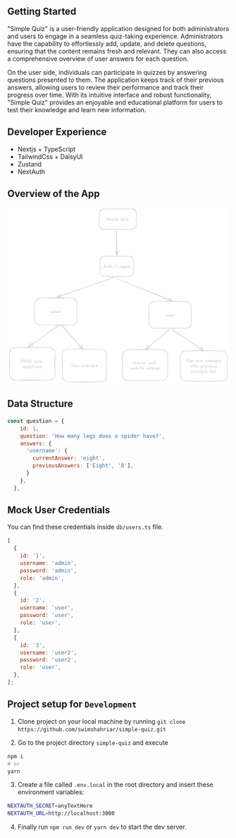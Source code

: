 ## Getting Started

"Simple Quiz" is a user-friendly application designed for both administrators and users to engage in a seamless quiz-taking experience. Administrators have the capability to effortlessly add, update, and delete questions, ensuring that the content remains fresh and relevant. They can also access a comprehensive overview of user answers for each question.

On the user side, individuals can participate in quizzes by answering questions presented to them. The application keeps track of their previous answers, allowing users to review their performance and track their progress over time. With its intuitive interface and robust functionality, "Simple Quiz" provides an enjoyable and educational platform for users to test their knowledge and learn new information.

## Developer Experience

- Nextjs + TypeScript
- TailwindCss + DaisyUI
- Zustand
- NextAuth

## Overview of the App

![Diagram](image.png)

## Data Structure

```js
const question = {
    id: 1,
    question: 'How many legs does a spider have?',
    answers: {
      'username': {
        currentAnswer: 'eight',
        previousAnswers: ['Eight', '8'],
      }
    },
  },
```

## Mock User Credentials

You can find these credentials inside `db/users.ts` file.

```js
[
  {
    id: '1',
    username: 'admin',
    password: 'admin',
    role: 'admin',
  },
  {
    id: '2',
    username: 'user',
    password: 'user',
    role: 'user',
  },
  {
    id: '3',
    username: 'user2',
    password: 'user2',
    role: 'user',
  },
];
```

## Project setup for `Development`

1. Clone project on your local machine by running `git clone https://github.com/swimshahriar/simple-quiz.git`

2. Go to the project directory `simple-quiz` and execute

```bash
npm i
# or
yarn
```

3. Create a file called `.env.local` in the root directory and insert these environment variables:

```bash
NEXTAUTH_SECRET=anyTextHere
NEXTAUTH_URL=http://localhost:3000
```

4. Finally run `npm run dev` or `yarn dev` to start the dev server.
